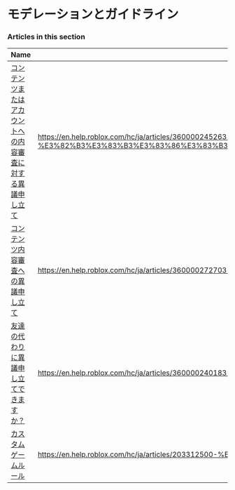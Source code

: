 # モデレーションとガイドライン  
### Articles in this section
Name|URL
-|-
[コンテンツまたはアカウントへの内容審査に対する異議申し立て](./コンテンツまたはアカウントへの内容審査に対する異議申し立て.html) |https://en.help.roblox.com/hc/ja/articles/360000245263-%E3%82%B3%E3%83%B3%E3%83%86%E3%83%B3%E3%83%84%E3%81%BE%E3%81%9F%E3%81%AF%E3%82%A2%E3%82%AB%E3%82%A6%E3%83%B3%E3%83%88%E3%81%B8%E3%81%AE%E5%86%85%E5%AE%B9%E5%AF%A9%E6%9F%BB%E3%81%AB%E5%AF%BE%E3%81%99%E3%82%8B%E7%95%B0%E8%AD%B0%E7%94%B3%E3%81%97%E7%AB%8B%E3%81%A6
[コンテンツ内容審査への異議申し立て](./コンテンツ内容審査への異議申し立て.html) |https://en.help.roblox.com/hc/ja/articles/360000272703-%E3%82%B3%E3%83%B3%E3%83%86%E3%83%B3%E3%83%84%E5%86%85%E5%AE%B9%E5%AF%A9%E6%9F%BB%E3%81%B8%E3%81%AE%E7%95%B0%E8%AD%B0%E7%94%B3%E3%81%97%E7%AB%8B%E3%81%A6
[友達の代わりに異議申し立てできますか？](./友達の代わりに異議申し立てできますか？.html) |https://en.help.roblox.com/hc/ja/articles/360000240183-%E5%8F%8B%E9%81%94%E3%81%AE%E4%BB%A3%E3%82%8F%E3%82%8A%E3%81%AB%E7%95%B0%E8%AD%B0%E7%94%B3%E3%81%97%E7%AB%8B%E3%81%A6%E3%81%A7%E3%81%8D%E3%81%BE%E3%81%99%E3%81%8B
[カスタムゲームルール](./カスタムゲームルール.html) |https://en.help.roblox.com/hc/ja/articles/203312500-%E3%82%AB%E3%82%B9%E3%82%BF%E3%83%A0%E3%82%B2%E3%83%BC%E3%83%A0%E3%83%AB%E3%83%BC%E3%83%AB